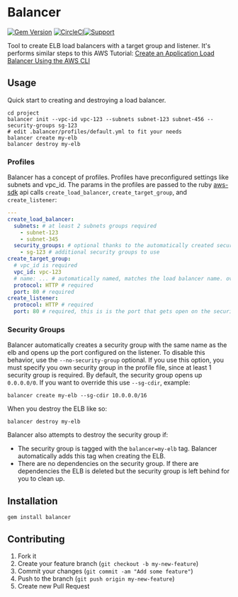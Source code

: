 # Balancer

[![Gem Version](https://badge.fury.io/rb/balancer.svg)](https://badge.fury.io/rb/balancer)
[![CircleCI](https://circleci.com/gh/tongueroo/balancer.svg?style=svg)](https://circleci.com/gh/tongueroo/balancer)[![Support](https://img.shields.io/badge/get-support-blue.svg)](https://boltops.com?utm_source=badge&utm_medium=badge&utm_campaign=balancer)

Tool to create ELB load balancers with a target group and listener.  It's performs similar steps to this AWS Tutorial: [Create an Application Load Balancer Using the AWS CLI
](https://docs.aws.amazon.com/elasticloadbalancing/latest/application/tutorial-application-load-balancer-cli.html)

## Usage

Quick start to creating and destroying a load balancer.

    cd project
    balancer init --vpc-id vpc-123 --subnets subnet-123 subnet-456 --security-groups sg-123
    # edit .balancer/profiles/default.yml to fit your needs
    balancer create my-elb
    balancer destroy my-elb

### Profiles

Balancer has a concept of profiles.  Profiles have preconfigured settings like subnets and vpc_id.  The params in the profiles are passed to the ruby [aws-sdk](https://docs.aws.amazon.com/sdk-for-ruby/v3/api/Aws/ElasticLoadBalancingV2/Client.html) api calls  `create_load_balancer`, `create_target_group`, and `create_listener`:

```yaml
---
create_load_balancer:
  subnets: # at least 2 subnets groups required
    - subnet-123
    - subnet-345
  security_groups: # optional thanks to the automatically created security group by balancer
    - sg-123 # additional security groups to use
create_target_group:
  # vpc_id is required
  vpc_id: vpc-123
  # name: ... # automatically named, matches the load balancer name. override here
  protocol: HTTP # required
  port: 80 # required
create_listener:
  protocol: HTTP # required
  port: 80 # required, this is is the port that gets open on the security group
```

### Security Groups

Balancer automatically creates a security group with the same name as the elb and opens up the port configured on the listener.  To disable this behavior, use the `--no-security-group` optional.  If you use this option, you must specify you own security group in the profile file, since at least 1 security group is required.  By default, the security group opens up `0.0.0.0/0`. If you want to override this use `--sg-cdir`, example:

	balancer create my-elb --sg-cdir 10.0.0.0/16

When you destroy the ELB like so:

	balancer destroy my-elb

Balancer also attempts to destroy the security group if:

* The security group is tagged with the `balancer=my-elb` tag. Balancer automatically adds this tag when creating the ELB.
* There are no dependencies on the security group. If there are dependencies the ELB is deleted but the security group is left behind for you to clean up.


## Installation

    gem install balancer

## Contributing

1. Fork it
2. Create your feature branch (`git checkout -b my-new-feature`)
3. Commit your changes (`git commit -am "Add some feature"`)
4. Push to the branch (`git push origin my-new-feature`)
5. Create new Pull Request
